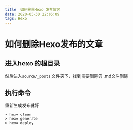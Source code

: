 ```yaml
---
title: 如何删除Hexo 发布博客
date: 2020-05-30 22:06:09
tags: Hexo
---
```


# 如何删除Hexo发布的文章

## 进入hexo 的根目录

然后进入<code>source/_posts</code> 文件夹下，找到需要删除的 .md文件删除

## 执行命令
重新生成发布就好
```shell
> hexo clean
> hexo generate
> hexo deploy
```